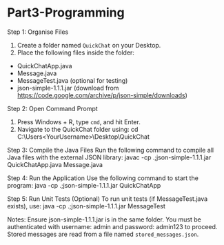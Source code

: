 # Part3-Programming

Step 1: Organise Files

1. Create a folder named `QuickChat` on your Desktop.
 2. Place the following files inside the folder:
   - QuickChatApp.java
   - Message.java
   - MessageTest.java (optional for testing)
   - json-simple-1.1.1.jar (download from https://code.google.com/archive/p/json-simple/downloads)

Step 2: Open Command Prompt

1. Press Windows + R, type `cmd`, and hit Enter.
 2. Navigate to the QuickChat folder using:
   cd C:\Users\<YourUsername>\Desktop\QuickChat

Step 3: Compile the Java Files
Run the following command to compile all Java files with the external JSON library:
 javac -cp .;json-simple-1.1.1.jar QuickChatApp.java Message.java

Step 4: Run the Application
Use the following command to start the program:
 java -cp .;json-simple-1.1.1.jar QuickChatApp

Step 5: Run Unit Tests (Optional)
To run unit tests (if MessageTest.java exists), use:
 java -cp .;json-simple-1.1.1.jar MessageTest

Notes:
Ensure json-simple-1.1.1.jar is in the same folder.
You must be authenticated with username: admin and password: admin123 to proceed.
Stored messages are read from a file named `stored_messages.json`.
